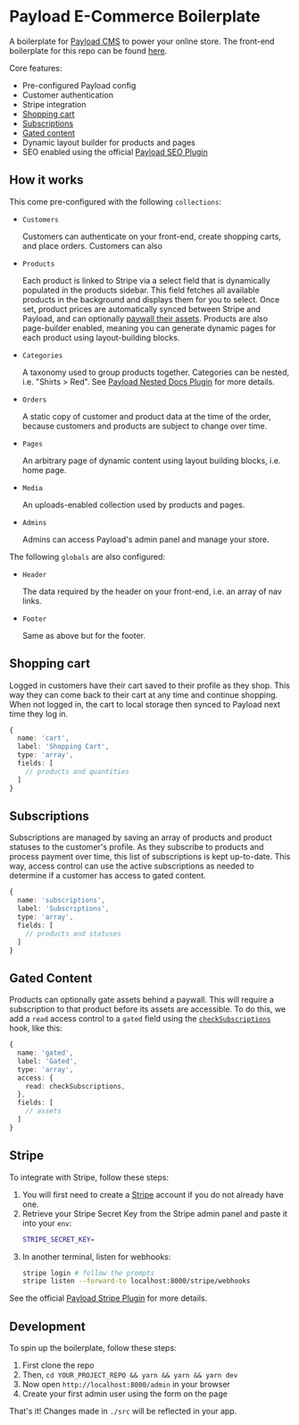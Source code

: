 # Payload E-Commerce Boilerplate

A boilerplate for [Payload CMS](https://github.com/payloadcms/payload) to power your online store. The front-end boilerplate for this repo can be found [here](https://github.com/payloadcms/commerce-example-website).

Core features:

- Pre-configured Payload config
- Customer authentication
- Stripe integration
- [Shopping cart](#shopping-cart)
- [Subscriptions](#subscriptions)
- [Gated content](#gated-content)
- Dynamic layout builder for products and pages
- SEO enabled using the official [Payload SEO Plugin](https://github.com/payloadcms/plugin-seo)

## How it works

This come pre-configured with the following `collections`:

- `Customers`

  Customers can authenticate on your front-end, create shopping carts, and place orders. Customers can also

- `Products`

  Each product is linked to Stripe via a select field that is dynamically populated in the products sidebar. This field fetches all available products in the background and displays them for you to select. Once set, product prices are automatically synced between Stripe and Payload, and can optionally [paywall their assets](#paywall). Products are also page-builder enabled, meaning you can generate dynamic pages for each product using layout-building blocks.

- `Categories`

  A taxonomy used to group products together. Categories can be nested, i.e. "Shirts > Red". See [Payload Nested Docs Plugin](https://github.com/payloadcms/plugin-nested-docs) for more details.

- `Orders`

  A static copy of customer and product data at the time of the order, because customers and products are subject to change over time.

- `Pages`

  An arbitrary page of dynamic content using layout building blocks, i.e. home page.

- `Media`

  An uploads-enabled collection used by products and pages.

- `Admins`

  Admins can access Payload's admin panel and manage your store.

The following `globals` are also configured:

- `Header`

  The data required by the header on your front-end, i.e. an array of nav links.

- `Footer`

  Same as above but for the footer.

## Shopping cart

Logged in customers have their cart saved to their profile as they shop. This way they can come back to their cart at any time and continue shopping. When not logged in, the cart to local storage then synced to Payload next time they log in.

```ts
{
  name: 'cart',
  label: 'Shopping Cart',
  type: 'array',
  fields: [
    // products and quantities
  ]
}
```

## Subscriptions

Subscriptions are managed by saving an array of products and product statuses to the customer's profile. As they subscribe to products and process payment over time, this list of subscriptions is kept up-to-date. This way, access control can use the active subscriptions as needed to determine if a customer has access to gated content.

```ts
{
  name: 'subscriptions',
  label: 'Subscriptions',
  type: 'array',
  fields: [
    // products and statuses
  ]
}
```

## Gated Content

Products can optionally gate assets behind a paywall. This will require a subscription to that product before its assets are accessible. To do this, we add a `read` access control to a `gated` field using the [`checkSubscriptions`](./src/collections/Products/access/checkSubscriptions.ts) hook, like this:

```ts
{
  name: 'gated',
  label: 'Gated',
  type: 'array',
  access: {
    read: checkSubscriptions,
  },
  fields: [
    // assets
  ]
}
```

## Stripe

To integrate with Stripe, follow these steps:

1. You will first need to create a [Stripe](https://stripe.com/) account if you do not already have one.
1. Retrieve your Stripe Secret Key from the Stripe admin panel and paste it into your `env`:
   ```bash
   STRIPE_SECRET_KEY=
   ```
1. In another terminal, listen for webhooks:
   ```bash
   stripe login # follow the prompts
   stripe listen --forward-to localhost:8000/stripe/webhooks
   ```

See the official [Payload Stripe Plugin](https://github.com/payloadcms/plugin-stripe) for more details.

## Development

To spin up the boilerplate, follow these steps:

1.  First clone the repo
1.  Then, `cd YOUR_PROJECT_REPO && yarn && yarn && yarn dev`
1.  Now open `http://localhost:8000/admin` in your browser
1.  Create your first admin user using the form on the page

That's it! Changes made in `./src` will be reflected in your app.

